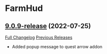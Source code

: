 # FarmHud

## [9.0.9-release](https://github.com/HizurosWoWAddOns/FarmHud/tree/9.0.9-release) (2022-07-25)
[Full Changelog](https://github.com/HizurosWoWAddOns/FarmHud/commits/9.0.9-release) [Previous Releases](https://github.com/HizurosWoWAddOns/FarmHud/releases)

- Added popup message to quest arrow addon  

